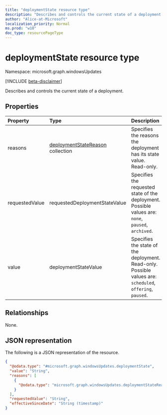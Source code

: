 ```yaml
---
title: "deploymentState resource type"
description: "Describes and controls the current state of a deployment."
author: "Alice-at-Microsoft"
localization_priority: Normal
ms.prod: "w10"
doc_type: resourcePageType
---
```


# deploymentState resource type

Namespace: microsoft.graph.windowsUpdates

[!INCLUDE [beta-disclaimer](../../includes/beta-disclaimer.md)]

Describes and controls the current state of a deployment.

## Properties
|Property|Type|Description|
|:---|:---|:---|
|reasons|[deploymentStateReason](../resources/windowsupdates-deploymentstatereason.md) collection|Specifies the reasons the deployment has its state value. Read-only.|
|requestedValue|requestedDeploymentStateValue|Specifies the requested state of the deployment. Possible values are: `none`, `paused`, `archived`.|
|value|deploymentStateValue|Specifies the state of the deployment. Read-only. Possible values are: `scheduled`, `offering`, `paused`.|

<!-- |effectiveSinceDateTime|DateTimeOffset|Date on which the current state became effective. Read-only.| -->

## Relationships
None.

## JSON representation
The following is a JSON representation of the resource.
<!-- {
  "blockType": "resource",
  "@odata.type": "microsoft.graph.windowsUpdates.deploymentState"
}
-->
``` json
{
  "@odata.type": "#microsoft.graph.windowsUpdates.deploymentState",
  "value": "String",
  "reasons": [
    {
      "@odata.type": "microsoft.graph.windowsUpdates.deploymentStateReason"
    }
  ],
  "requestedValue": "String",
  "effectiveSinceDate": "String (timestamp)"
}
```

